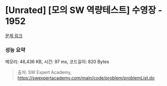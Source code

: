 # [Unrated] [모의 SW 역량테스트] 수영장 - 1952 

[문제 링크](https://swexpertacademy.com/main/code/problem/problemDetail.do?contestProbId=AV5PpFQaAQMDFAUq) 

### 성능 요약

메모리: 46,436 KB, 시간: 97 ms, 코드길이: 820 Bytes



> 출처: SW Expert Academy, https://swexpertacademy.com/main/code/problem/problemList.do